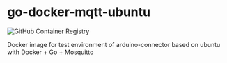 # go-docker-mqtt-ubuntu
![GitHub Container Registry](https://github.com/arduino/go-docker-mqtt-ubuntu/workflows/GitHub%20Container%20Registry/badge.svg?branch=master)

Docker image for test environment of arduino-connector based on ubuntu with Docker + Go + Mosquitto
